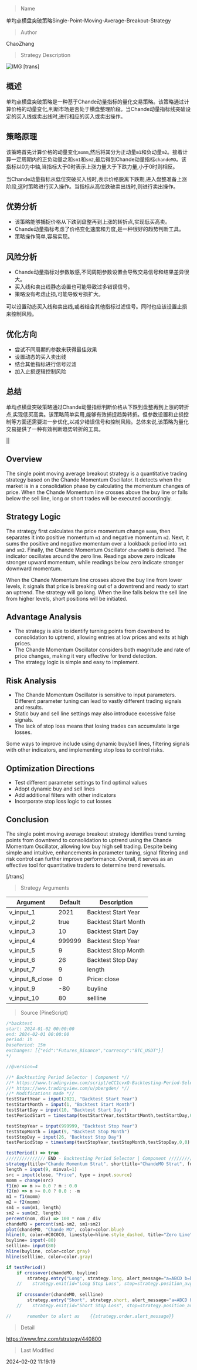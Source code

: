 
> Name

单均点横盘突破策略Single-Point-Moving-Average-Breakout-Strategy

> Author

ChaoZhang

> Strategy Description

![IMG](https://www.fmz.com/upload/asset/410ee8a992aa95bf0b.png)
[trans]
## 概述

单均点横盘突破策略是一种基于Chande动量指标的量化交易策略。该策略通过计算价格的动量变化,判断市场是否处于横盘整理阶段。当Chande动量指标线突破设定的买入线或卖出线时,进行相应的买入或卖出操作。

## 策略原理

该策略首先计算价格的动量变化`momm`,然后将其分为正动量`m1`和负动量`m2`。接着计算一定周期内的正负动量之和`sm1`和`sm2`,最后得到Chande动量指标`chandeMO`。该指标以0为中轴,当指标大于0时表示上涨力量大于下跌力量,小于0时则相反。

当Chande动量指标从低位突破买入线时,表示价格脱离下跌期,进入盘整准备上涨阶段,这时策略进行买入操作。当指标从高位跌破卖出线时,则进行卖出操作。

## 优势分析

- 该策略能够捕捉价格从下跌到盘整再到上涨的转折点,实现低买高卖。
- Chande动量指标考虑了价格变化速度和力度,是一种很好的趋势判断工具。
- 策略操作简单,容易实现。

## 风险分析

- Chande动量指标对参数敏感,不同周期参数设置会导致交易信号和结果差异很大。
- 买入线和卖出线静态设置也可能导致过多错误信号。
- 策略没有考虑止损,可能导致亏损扩大。

可以设置动态买入线和卖出线,或者结合其他指标过滤信号。同时也应该设置止损来控制风险。

## 优化方向

- 尝试不同周期的参数来获得最佳效果
- 设置动态的买入卖出线
- 结合其他指标进行信号过滤
- 加入止损逻辑控制风险

## 总结

单均点横盘突破策略通过Chande动量指标判断价格从下跌到盘整再到上涨的转折点,实现低买高卖。该策略简单实用,能够有效捕捉趋势转折。但参数设置和止损控制等方面还需要进一步优化,以减少错误信号和控制风险。总体来说,该策略为量化交易提供了一种有效判断趋势转折的工具。

||

## Overview

The single point moving average breakout strategy is a quantitative trading strategy based on the Chande Momentum Oscillator. It detects when the market is in a consolidation phase by calculating the momentum changes of price. When the Chande Momentum line crosses above the buy line or falls below the sell line, long or short trades will be executed accordingly.  

## Strategy Logic

The strategy first calculates the price momentum change `momm`, then separates it into positive momentum `m1` and negative momentum `m2`. Next, it sums the positive and negative momentum over a lookback period into `sm1` and `sm2`. Finally, the Chande Momentum Oscillator `chandeMO` is derived. The indicator oscillates around the zero line. Readings above zero indicate stronger upward momentum, while readings below zero indicate stronger downward momentum.

When the Chande Momentum line crosses above the buy line from lower levels, it signals that price is breaking out of a downtrend and ready to start an uptrend. The strategy will go long. When the line falls below the sell line from higher levels, short positions will be initiated.

## Advantage Analysis 

- The strategy is able to identify turning points from downtrend to consolidation to uptrend, allowing entries at low prices and exits at high prices.
- The Chande Momentum Oscillator considers both magnitude and rate of price changes, making it very effective for trend detection. 
- The strategy logic is simple and easy to implement.

## Risk Analysis

- The Chande Momentum Oscillator is sensitive to input parameters. Different parameter tuning can lead to vastly different trading signals and results.
- Static buy and sell line settings may also introduce excessive false signals. 
- The lack of stop loss means that losing trades can accumulate large losses.

Some ways to improve include using dynamic buy/sell lines, filtering signals with other indicators, and implementing stop loss to control risks.

## Optimization Directions

- Test different parameter settings to find optimal values
- Adopt dynamic buy and sell lines 
- Add additional filters with other indicators
- Incorporate stop loss logic to cut losses

## Conclusion

The single point moving average breakout strategy identifies trend turning points from downtrend to consolidation to uptrend using the Chande Momentum Oscillator, allowing low buy high sell trading. Despite being simple and intuitive, enhancements in parameter tuning, signal filtering and risk control can further improve performance. Overall, it serves as an effective tool for quantitative traders to determine trend reversals.

[/trans]

> Strategy Arguments



|Argument|Default|Description|
|----|----|----|
|v_input_1|2021|Backtest Start Year|
|v_input_2|true|Backtest Start Month|
|v_input_3|10|Backtest Start Day|
|v_input_4|999999|Backtest Stop Year|
|v_input_5|9|Backtest Stop Month|
|v_input_6|26|Backtest Stop Day|
|v_input_7|9|length|
|v_input_8_close|0|Price: close|high|low|open|hl2|hlc3|hlcc4|ohlc4|
|v_input_9|-80|buyline|
|v_input_10|80|sellline|


> Source (PineScript)

``` javascript
/*backtest
start: 2024-01-02 00:00:00
end: 2024-02-01 00:00:00
period: 1h
basePeriod: 15m
exchanges: [{"eid":"Futures_Binance","currency":"BTC_USDT"}]
*/

//@version=4

//* Backtesting Period Selector | Component *//
//* https://www.tradingview.com/script/eCC1cvxQ-Backtesting-Period-Selector-Component *//
//* https://www.tradingview.com/u/pbergden/ *//
//* Modifications made *//
testStartYear = input(2021, "Backtest Start Year") 
testStartMonth = input(1, "Backtest Start Month")
testStartDay = input(10, "Backtest Start Day")
testPeriodStart = timestamp(testStartYear,testStartMonth,testStartDay,0,0)

testStopYear = input(999999, "Backtest Stop Year")
testStopMonth = input(9, "Backtest Stop Month")
testStopDay = input(26, "Backtest Stop Day")
testPeriodStop = timestamp(testStopYear,testStopMonth,testStopDay,0,0)

testPeriod() => true
/////////////// END - Backtesting Period Selector | Component ///////////////
strategy(title="Chande Momentum Strat", shorttitle="ChandeMO Strat", format=format.price, precision=2)
length = input(9, minval=1)
src = input(close, "Price", type = input.source)
momm = change(src)
f1(m) => m >= 0.0 ? m : 0.0
f2(m) => m >= 0.0 ? 0.0 : -m
m1 = f1(momm)
m2 = f2(momm)
sm1 = sum(m1, length)
sm2 = sum(m2, length)
percent(nom, div) => 100 * nom / div
chandeMO = percent(sm1-sm2, sm1+sm2)
plot(chandeMO, "Chande MO", color=color.blue)
hline(0, color=#C0C0C0, linestyle=hline.style_dashed, title="Zero Line")
buyline= input(-80)
sellline= input(80)
hline(buyline, color=color.gray)
hline(sellline, color=color.gray)

if testPeriod()
    if crossover(chandeMO, buyline)
        strategy.entry("Long", strategy.long, alert_message="a=ABCD b=buy e=binanceus q=1.2 s=uniusd")
    //    strategy.exit(id="Long Stop Loss", stop=strategy.position_avg_price*0.8) //20% stop loss 
        
    if crossunder(chandeMO, sellline)
        strategy.entry("Short", strategy.short, alert_message="a=ABCD b=sell e=binanceus q=1.2 s=uniusd")
    //    strategy.exit(id="Short Stop Loss", stop=strategy.position_avg_price*1.2) //20% stop loss

//      remember to alert as    {{strategy.order.alert_message}}
```

> Detail

https://www.fmz.com/strategy/440800

> Last Modified

2024-02-02 11:19:19
